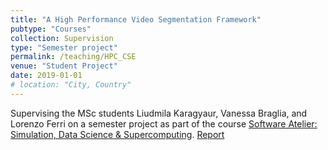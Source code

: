 ```yaml
---
title: "A High Performance Video Segmentation Framework"
pubtype: "Courses"
collection: Supervision
type: "Semester project"
permalink: /teaching/HPC_CSE
venue: "Student Project"
date: 2019-01-01
# location: "City, Country"
---
```


Supervising the MSc students Liudmila Karagyaur, Vanessa Braglia, and Lorenzo Ferri on a semester project as part of the course [Software Atelier: Simulation, Data Science & Supercomputing](https://search.usi.ch/en/courses/35260927/software-atelier-simulation-data-science-supercomputing).
[Report](http://DmsPas.github.io/files/A_High_Performance_Video_Segmentation_Framework.pdf) 